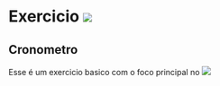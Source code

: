 <h1>Exercicio <img src="https://img.shields.io/badge/JavaScript-323330?style=for-the-badge&logo=javascript&logoColor=F7DF1E"</h1>
<h2>Cronometro</h2>
<p>Esse é um exercicio basico com o foco principal no <img src="https://img.shields.io/badge/JavaScript-323330?style=for-the-badge&logo=javascript&logoColor=F7DF1E" </p>
